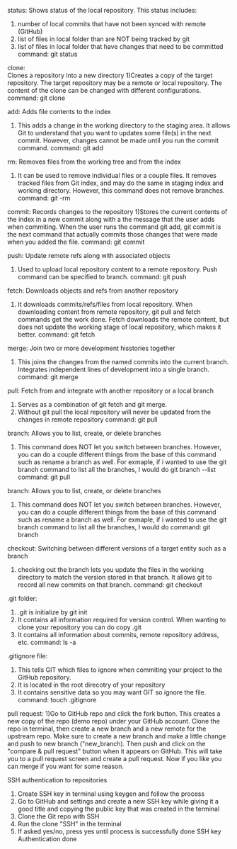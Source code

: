 status:
Shows status of the local repository. This status includes:
1) number of local commits that have not been synced with remote (GitHub)
2) list of files in local folder than are NOT being tracked by git
3) list of files in local folder that have changes that need to be committed
command: git status


clone:  
Clones a repository into a new directory
1)Creates a copy of the target repository. The target repository may be a remote or local repository. The content of the clone can be changed with different configurations.
command: git clone


add:
Adds file contents to the index
1) This adds a change in the working directory to the staging area. It allows Git to understand that you want to updates some file(s) in the next commit. However, changes cannot be made until you run the commit command.
command: git add


rm:
Removes files from the working tree and from the index
1) It can be used to remove individual files or a couple files. It removes tracked files from Git index, and may do the same in staging index and working directory. However, this command does not remove branches.
command: git -rm


commit: 
Records changes to the repository
1)Stores the current contents of the index in a new commit along with a the message that the user adds when commiting. When the user runs the command git add, git commit is the next command that actually commits those changes that were made when you added the file.
command: git commit


push:
Update remote refs along with associated objects
1) Used to upload local repository content to a remote repository. Push command can be specified to branch.
command: git push


fetch: 
Downloads objects and refs from another repository
1) It downloads commits/refs/files from local repository. When downloading content from remote repository, git pull and fetch commands get the work done. Fetch downloads the remote content, but does not update the working stage of local repository, which makes it better. 
command: git fetch


merge: 
Join two or more development hisstories together
1) This joins the changes from the named commits into the current branch. Integrates independent lines of development into a single branch.
command: git merge 


pull:
Fetch from and integrate with another repository or a local branch
1) Serves as a combination of git fetch and git merge.
2) Without git pull the local repository will never be updated from the changes in remote repository
command: git pull


branch: 
Allows you to list, create, or delete branches
1) This command does NOT let you switch between branches. However, you can do a couple different things from the base of this command such as rename a branch as well. For exmaple, if i wanted to use the git branch command to list all the branches, I would do git branch --list
command: git pull


branch: 
Allows you to list, create, or delete branches
1) This command does NOT let you switch between branches. However, you can do a couple different things from the base of this command such as rename a branch as well. For exmaple, if i wanted to use the git branch command to list all the branches, I would do
command: git branch


checkout: 
Switching between different versions of a target entity such as a branch
1) checking out the branch lets you update the files in the working directory to match the version stored in that branch. It allows git to record all new commits on that branch.
command: git checkout


.git folder:
1) .git is initialize by git init
2) It contains all information required for version control. When wanting to clone your repository you can do copy .git
3) It contains all information about commits, remote repository address, etc. 
command: ls -a 


.gitignore file:
1) This tells GIT which files to ignore when commiting your project to the GitHub repository. 
2) It is located in the root direcotry of your repository
3) It contains sensitive data so you may want GIT so ignore the file.
command: touch .gitignore


pull request:
1)Go to GitHub repo and click the fork button. This creates a new copy of the repo (demo repo) under your GitHub account. Clone the repo in terminal, then create a new branch and a new remote for the upstream repo. Make sure to create a new branch and make a little change and push to new branch ("new_branch). Then push and click on the "compare & pull request" button when it appears on GitHub. This will take you to a pull request screen and create a pull request. Now if you like you can merge if you want for some reason.


SSH authentication to repositories
1) Create SSH key in terminal using keygen and follow the process
2) Go to GitHub and settings and create a new SSH key while giving it a good title and copying the public key that was created in the terminal
3) Clone the Git repo with SSH
4) Run the clone "SSH" in the terminal
5) If asked yes/no, press yes until process is successfully done
SSH key Authentication done 

